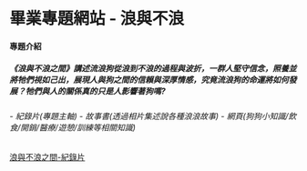 <h1>畢業專題網站  - 浪與不浪 </h1>
<h4>專題介紹</h4>
<h5>
《浪與不浪之間》講述流浪狗從浪到不浪的過程與波折，一群人堅守信念，照養並將牠們視如己出，展現人與狗之間的信賴與深厚情感，究竟流浪狗的命運將如何發展？牠們與人的關係真的只是人影響著狗嗎?
</h5>
<h6>
- 紀錄片(專題主軸)
- 故事書(透過相片集述說各種浪浪故事)
- 網頁(狗狗小知識/飲食/開銷/醫療/遊憩/訓練等相關知識)
</h6>

[浪與不浪之間-紀錄片](https://youtu.be/HyabYtOuVbI)


